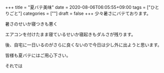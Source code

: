 +++
title = "夏バテ美味"
date = 2020-08-06T06:05:55+09:00
tags = ["ひとりごと"]
categories = [""]
draft = false
+++
少々暑さにバテております。

暑さのせいか寝つきも悪く

エアコンを付けたまま寝ているせいか寝起きもダルさが残ります。

後、自宅に一日いるのがさらに良くないので今日は少し外に出ようと思います。

皆様も夏バテにはご用心下さい。

それでは